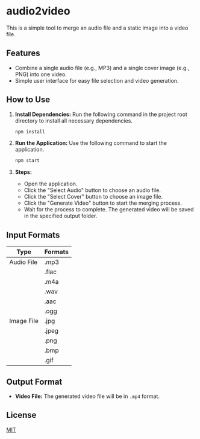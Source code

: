 # audio2video

This is a simple tool to merge an audio file and a static image into a video file.

## Features

-   Combine a single audio file (e.g., MP3) and a single cover image (e.g., PNG) into one video.
-   Simple user interface for easy file selection and video generation.

## How to Use

1.  **Install Dependencies:**
    Run the following command in the project root directory to install all necessary dependencies.
    ```bash
    npm install
    ```

2.  **Run the Application:**
    Use the following command to start the application.
    ```bash
    npm start
    ```

3.  **Steps:**
    -   Open the application.
    -   Click the "Select Audio" button to choose an audio file.
    -   Click the "Select Cover" button to choose an image file.
    -   Click the "Generate Video" button to start the merging process.
    -   Wait for the process to complete. The generated video will be saved in the specified output folder.

## Input Formats

| Type | Formats | 
| --- | --- |
| Audio File | .mp3 |
|            | .flac |
|            | .m4a |
|            | .wav |
|            | .aac |
|            | .ogg |
| Image File | .jpg |
|            | .jpeg |
|            | .png |
|            | .bmp |
|            | .gif |

## Output Format

-   **Video File:** The generated video file will be in `.mp4` format.

## License
[MIT](./LICENSE)